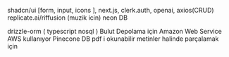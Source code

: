 shadcn/ui [form, input, icons ], next.js, clerk.auth, openai, axios(CRUD)
replicate.ai/riffusion (muzik icin)
neon DB

drizzle-orm ( typescript nosql )
Bulut Depolama için Amazon Web Service AWS kullanıyor
Pinecone DB pdf i okunabilir metinler halinde parçalamak için
